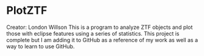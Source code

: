 # PlotZTF
Creator: London Willson
This is a program to analyze ZTF objects and plot those with eclipse features using a series of statistics.
This project is complete but I am adding it to GitHub as a reference of my work as well as a way to learn to use GitHub.
